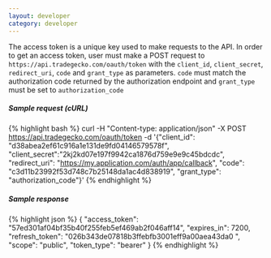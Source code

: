 ```yaml
---
layout: developer
category: developer
---
```

   The access token is a unique key used to make requests to the API. In
   order to get an access token, user must make a POST request to
   `https://api.tradegecko.com/oauth/token` with the `client_id`,
   `client_secret`, `redirect_uri`, `code` and `grant_type` as parameters.
   `code` must match the authorization code returned by the
   authorization endpoint and `grant_type` must be set to
   `authorization_code`

##### Sample request (cURL)
{% highlight bash %}
curl -H "Content-type: application/json" -X POST https://api.tradegecko.com/oauth/token -d '{"client_id": "d38abea2ef61c916a1e131de9fd04146579578f", "client_secret":"2kj2kd07e197f9942ca1876d759e9e9c45bdcdc", "redirect_uri": "https://my.application.com/auth/app/callback", "code": "c3d11b23992f53d748c7b25148da1ac4d838919", "grant_type": "authorization_code"}'
{% endhighlight %}
##### Sample response
{% highlight json %}
{
  "access_token": "57ed301af04bf35b40f255feb5ef469ab2f046aff14",
  "expires_in": 7200,
  "refresh_token": "026b343de07818b3ffebfb3001eff9a00aea43da0 ",
  "scope": "public",
  "token_type": "bearer"
}
{% endhighlight %}
